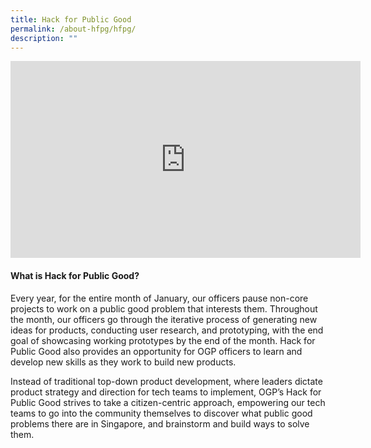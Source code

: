 ```yaml
---
title: Hack for Public Good
permalink: /about-hfpg/hfpg/
description: ""
---
```

<iframe allowfullscreen="" allow="accelerometer; autoplay; clipboard-write; encrypted-media; gyroscope; picture-in-picture; web-share" frameborder="0" title="YouTube video player" src="https://www.youtube.com/embed/yCqXzrVJQI0?si=bm4zbwp4azLZ5Ssv" height="315" width="560"></iframe>

#### What is Hack for Public Good?

Every year, for the entire month of January, our officers pause non-core projects to work on a public good problem that interests them. Throughout the month, our officers go through the iterative process of generating new ideas for products, conducting user research, and prototyping, with the end goal of showcasing working prototypes by the end of the month. Hack for Public Good also provides an opportunity for OGP officers to learn and develop new skills as they work to build new products.

Instead of traditional top-down product development, where leaders dictate product strategy and direction for tech teams to implement, OGP’s Hack for Public Good strives to take a citizen-centric approach, empowering our tech teams to go into the community themselves to discover what public good problems there are in Singapore, and brainstorm and build ways to solve them.

